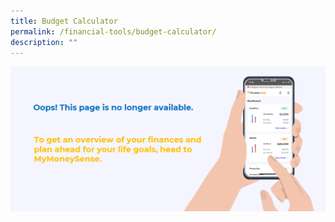 ```yaml
---
title: Budget Calculator
permalink: /financial-tools/budget-calculator/
description: ""
---
```

[![Oops! This page is no longer available.](/images/Homepage/mymoneysense%20redirect.png)](https://www.mymoneysense.gov.sg/)